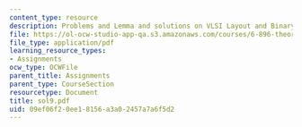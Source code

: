 ```yaml
---
content_type: resource
description: Problems and Lemma and solutions on VLSI Layout and Binary Tree.
file: https://ol-ocw-studio-app-qa.s3.amazonaws.com/courses/6-896-theory-of-parallel-hardware-sma-5511-spring-2004/09ef06f20ee18156a3a02457a7a6f5d2_sol9.pdf
file_type: application/pdf
learning_resource_types:
- Assignments
ocw_type: OCWFile
parent_title: Assignments
parent_type: CourseSection
resourcetype: Document
title: sol9.pdf
uid: 09ef06f2-0ee1-8156-a3a0-2457a7a6f5d2
---
```

